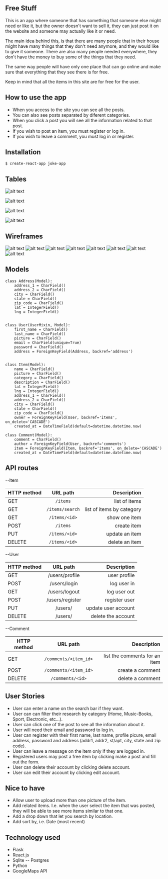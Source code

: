 ## Free Stuff

This is an app where someone that has something that someone else might need or like it, but the owner doesn't want to sell it, they can just post it on the website and someone may actually like it or need.

The main idea behind this, is that there are many people that in their house might have many things that they don't need anymore, and they would like to give it someone. There are also many people needed everywhere, they don't have the money to buy some of the things that they need.

The same way people will have only one place that can go online and make sure that everything that they see there is for free.

Keep in mind that all the items in this site are for free for the user.

## How to use the app

* When you access to the site you can see all the posts.
* You can also see posts separated by diferent categories.
* When you click a post you will see all the information related to that post.
* If you wish to post an item, you must register or log in.
* If you wish to leave a comment, you must log in or register.

## Installation
```
$ create-react-app joke-app
```

## Tables


![alt text](https://i.imgur.com/HvRBgjA.png)

![alt text](https://i.imgur.com/ConrMcQ.png)

![alt text](https://i.imgur.com/2pHk4YQ.png)

![alt text](https://i.imgur.com/qa5zi7n.png)

## Wireframes
![alt text](https://i.imgur.com/Q27tIuk.png)
![alt text](https://i.imgur.com/pYKgXKL.png)
![alt text](https://i.imgur.com/crs22j3.png)
![alt text](https://i.imgur.com/2fZMtYh.png)
![alt text](https://i.imgur.com/nwqlQBV.png)
![alt text](https://i.imgur.com/lMihKbh.png)
![alt text](https://i.imgur.com/VYsh4l1.png)
![alt text](https://i.imgur.com/KOYfbfH.png)

## Models
```
class Address(Model):
	address_1 = CharField()
	address_2 = CharField()
	city = CharField()
	state = CharField()
	zip_code = CharField()
	lat = IntegerField()
	lng = IntegerField()


class User(UserMixin, Model):
	first_name = CharField()
	last_name = CharField()
	picture = CharField()
	email = CharField(unique=True)
	password = CharField()
	address = ForeignKeyField(Address, backref='address')


class Item(Model):
	name = CharField()
	picture = CharField()
	category = CharField()
	description = CharField()
	lat = IntegerField()
	lng = IntegerField()
	address_1 = CharField()
	address_2 = CharField()
	city = CharField()
	state = CharField()
	zip_code = CharField()
	owner = ForeignKeyField(User, backref='items', on_delete='CASCADE')
	created_at = DateTimeField(default=datetime.datetime.now)

class Comment(Model):
	comment = CharField()
	author = ForeignKeyField(User, backref='comments')
	item = ForeignKeyField(Item, backref='items', on_delete='CASCADE')
	created_at = DateTimeField(default=datetime.datetime.now)
```

## API routes

--Item

| HTTP method	| URL path			| Description	 |
| ------------- |:-----------------:| --------------:|
| GET 			| `/items` 			| list of items	 |
| GET 			| `/items/search` 	| list of items by category	 |
| GET 			| `/items/<id>`		| show one item  |
| POST			| `/items`			| create item 	 |
| PUT 			| `/items/<id>` 		| update an item |
| DELETE 		| `/items/<id>` 		| delete an item |


--User

| HTTP method	|	URL path		| Description		  |
| ------------- |:-----------------:| -------------------:|
| GET 			| /users/profile	| user profile		  |
| POST 			| /users/login 		| log user in 		  |
| GET 			| /users/logout 	| log user out 		  |
| POST 			| /users/register 	| register user 	  |
| PUT 			| /users/<id> 		| update user account |
| DELETE 		| /users/<id>		| delete the account  |


--Comment

| HTTP method	|	URL path		| Description		  |
| ------------- |:-----------------:| -------------------:|
| GET 			| `/comments/<item_id>`	| list the comments	for an item |
| POST 			| `/comments/<item_id>` 		| create a comment 	  |
| DELETE 		| `/comments/<id>` 	| delete a comment 	  |


## User Stories

* User can enter a name on the search bar if they want.
* User can can filter their research by category (Home, Music-Books, Sport, Electronic, etc...).
* User can click one of the post to see all the information about it.
* User will need their email and password to log in.
* User can register with their first name, last name, profile picure, email address, password and address (addr1, addr2, st/apt, city, state and zip code).
* User can leave a message on the item only if they are logged in.
* Registered users may post a free item by clicking make a post and fill out the form.
* User can delete their account by clicking delete account.
* User can edit their account by clicking edit account.


## Nice to have

* Allow user to upload more than one picture of the item.
* Add related items. I.e. when the user select the item that was posted, they will be able to see more items similar to that one.
* Add a drop down that let you search by location.
* Add sort by, i.e. Date (most recent)

## Technology used

* Flask
* React.js
* Sqlite -- Postgres
* Python
* GoogleMaps API

